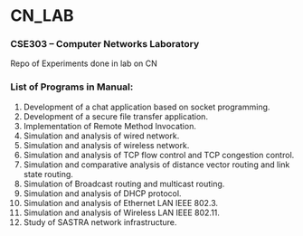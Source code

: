 # CN_LAB
### CSE303 – Computer Networks  Laboratory
Repo of Experiments done in lab on CN

### List of Programs in Manual:
1. Development of a chat application based on socket programming.
2. Development of a secure file transfer application.
3. Implementation of Remote Method Invocation.
4. Simulation and analysis of wired network.
5. Simulation and analysis of wireless network.
6. Simulation and analysis of TCP flow control and TCP congestion control.
7. Simulation and comparative analysis of distance vector routing and link state routing.
8. Simulation of Broadcast routing and multicast routing.
9. Simulation and analysis of DHCP protocol.
10. Simulation and analysis of Ethernet LAN IEEE 802.3.
11. Simulation and analysis of Wireless LAN IEEE 802.11.
12. Study of SASTRA network infrastructure.
